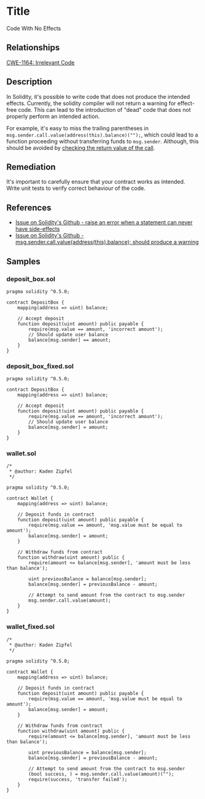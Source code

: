 # Title

Code With No Effects

## Relationships

[CWE-1164: Irrelevant Code](https://cwe.mitre.org/data/definitions/1164.html)

## Description

In Solidity, it's possible to write code that does not produce the intended effects. Currently, the solidity compiler will not return a warning for effect-free code. This can lead to the introduction of "dead" code that does not properly perform an intended action.

For example, it's easy to miss the trailing parentheses in `msg.sender.call.value(address(this).balance)("");`, which could lead to a function proceeding without transferring funds to `msg.sender`. Although, this should be avoided by [checking the return value of the call](./SWC-104.md).

## Remediation

It's important to carefully ensure that your contract works as intended. Write  unit tests to verify correct behaviour of the code.

## References

- [Issue on Solidity's Github - raise an error when a statement can never have side-effects](https://github.com/ethereum/solidity/issues/2707)
- [Issue on Solidity's Github - msg.sender.call.value(address(this).balance); should produce a warning](https://github.com/ethereum/solidity/issues/7096)

## Samples

### deposit_box.sol

```solidity
pragma solidity ^0.5.0;

contract DepositBox {
    mapping(address => uint) balance;

    // Accept deposit
    function deposit(uint amount) public payable {
        require(msg.value == amount, 'incorrect amount');
        // Should update user balance
        balance[msg.sender] == amount;
    }
}
```

### deposit_box_fixed.sol

```solidity
pragma solidity ^0.5.0;

contract DepositBox {
    mapping(address => uint) balance;

    // Accept deposit
    function deposit(uint amount) public payable {
        require(msg.value == amount, 'incorrect amount');
        // Should update user balance
        balance[msg.sender] = amount;
    }
}
```

### wallet.sol

```solidity
/*
 * @author: Kaden Zipfel
 */

pragma solidity ^0.5.0;

contract Wallet {
    mapping(address => uint) balance;

    // Deposit funds in contract
    function deposit(uint amount) public payable {
        require(msg.value == amount, 'msg.value must be equal to amount');
        balance[msg.sender] = amount;
    }

    // Withdraw funds from contract
    function withdraw(uint amount) public {
        require(amount <= balance[msg.sender], 'amount must be less than balance');

        uint previousBalance = balance[msg.sender];
        balance[msg.sender] = previousBalance - amount;

        // Attempt to send amount from the contract to msg.sender
        msg.sender.call.value(amount);
    }
}
```

### wallet_fixed.sol

```solidity
/*
 * @author: Kaden Zipfel
 */

pragma solidity ^0.5.0;

contract Wallet {
    mapping(address => uint) balance;

    // Deposit funds in contract
    function deposit(uint amount) public payable {
        require(msg.value == amount, 'msg.value must be equal to amount');
        balance[msg.sender] = amount;
    }

    // Withdraw funds from contract
    function withdraw(uint amount) public {
        require(amount <= balance[msg.sender], 'amount must be less than balance');

        uint previousBalance = balance[msg.sender];
        balance[msg.sender] = previousBalance - amount;

        // Attempt to send amount from the contract to msg.sender
        (bool success, ) = msg.sender.call.value(amount)("");
        require(success, 'transfer failed');
    }
}
```
